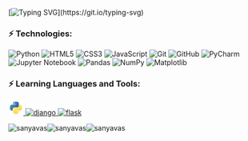 [![Typing SVG](https://readme-typing-svg.herokuapp.com?color=%236c7c&lines=Hello!+I'm+Sanyavas+Python+Developer+.+.+.)](https://git.io/typing-svg)

### ⚡ Technologies:
![Python](https://img.shields.io/badge/python-3670A0?style=plastic&logo=python&logoColor=ffdd54)
![HTML5](https://img.shields.io/badge/-HTML5-E34F26?style=plastic&logo=html5&logoColor=white)
![CSS3](https://img.shields.io/badge/-CSS3-1572B6?style=plastic&logo=css3)
![JavaScript](https://img.shields.io/badge/-JavaScript-black?style=plastic&logo=javascript)
![Git](https://img.shields.io/badge/-Git-black?style=plastic&logo=git)
![GitHub](https://img.shields.io/badge/-GitHub-181717?style=plastic&logo=github)
![PyCharm](https://img.shields.io/badge/pycharm-143?style=plastic&logo=pycharm&logoColor=black&color=black&labelColor=green)
![Jupyter Notebook](https://img.shields.io/badge/jupyter-%23FA0F00.svg?style=plastic&logo=jupyter&logoColor=white)
![Pandas](https://img.shields.io/badge/pandas-%23150458.svg?style=plastic&logo=pandas&logoColor=white)
![NumPy](https://img.shields.io/badge/numpy-%23013243.svg?style=plastic&logo=numpy&logoColor=white)
![Matplotlib](https://img.shields.io/badge/Matplotlib-%23ffffff.svg?style=plastic&logo=Matplotlib&logoColor=black)

### ⚡ Learning Languages and Tools:
<p align="left"> 
<a href="https://www.python.org" target="_blank" rel="noreferrer"> <img src="https://raw.githubusercontent.com/devicons/devicon/master/icons/python/python-original.svg" alt="python" width="30" height="30"/> </a> 
<a href="https://www.djangoproject.com" target="_blank" rel="noreferrer"> <img src="https://upload.wikimedia.org/wikipedia/commons/7/75/Django_logo.svg" alt="django" width="90" height="30"/> </a> 
<a href="https://flask.palletsprojects.com/en/2.2.x/" target="_blank" rel="noreferrer"> <img src="https://upload.wikimedia.org/wikipedia/commons/thumb/3/3c/Flask_logo.svg/1200px-Flask_logo.svg.png" alt="flask" width="90" height="30"/> </a>
</p>

<p><img align="left" src="https://github-readme-stats.vercel.app/api?username=sanyavas&show_icons=true&theme=transparent" alt="sanyavas" height="160" /></p>
<p><img align="left" src="https://github-readme-stats.vercel.app/api/top-langs?username=sanyavas&show_icons=true&theme=transparent&locale=en&layout=compact" alt="sanyavas" height="160" /></p>

<p align="left"> <img src="https://komarev.com/ghpvc/?username=sanyavas&label=Profile%20views&color=0e75b6&style=plastic" alt="sanyavas" /> </p>
